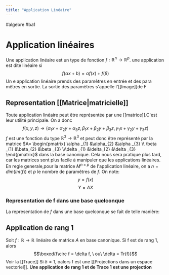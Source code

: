 ```yaml
---
title: "Application Linéaire"
---
```


#algebre #ba1
# Application linéaires
Une application linéaire est un type de fonction $f:\mathbb{R}^{n} \to\mathbb{R}^{p}$.
une application est dite linéaire si $$f(\alpha x +b)=\alpha f(x) + f(\beta)$$
Un e application linéaire prends des paramêtres en entrée et des para mêtres en sortie. La sortie des paramètres s'appelle l'[[Image]]de F
## Representation [[Matrice|matricielle]]
Toute application linéaire peut être représentée par une [[matrice]].C'est leur utilité principale. On a donc
$$f(x,y,z)\to (\alpha _{1}x+\alpha _{2}y+\alpha _{3}z,
\beta _{1}x+\beta _{2}y+\beta _{3}z,
\gamma _{1}x+\gamma _{2}y+\gamma _{3}z) $$
$f$ est une fonction du type $\mathbb{R}^{3}\to \mathbb{R}^{3}$
et peut donc être représenté par la matrice $A= \begin{pmatrix} \alpha _{1} &\alpha_{2} &\alpha _{3} \\ \beta _{1} &\beta_{2} &\beta _{3} \\\delta _{1} &\delta_{2} &\delta _{3} \end{pmatrix}$ dans la base canonique. Cela nous sera pratique plus tard, car les matrices sont plus facile à manipuler que les applications linéaires. En regle generale,pour la matrice $M^{n\times p}$ de l'application linéaire, on a $n = dim(Im(f))$ et $p$ le nombre de paramêtres de $f$. On note: $$y = f(x)$$
$$Y =AX$$
### Representation de f dans une base quelconque
La representation de $f$ dans une base quelconque se fait de telle manière:
## Application de rang 1 
Soit $f:\mathbb{R} \to \mathbb{R}$ linéaire de matrice $A$ en base canonique.
Si f est de rang 1, alors
$$\boxed{f\circ f = \delta f, \ ou\ \delta = Tr(f)}$$
Voir la [[Trace]]
Si $\delta =1$, oalors f est une [[Projections dans un espace vectoriel]]. __Une application de rang 1 et de Trace 1 est une projection__